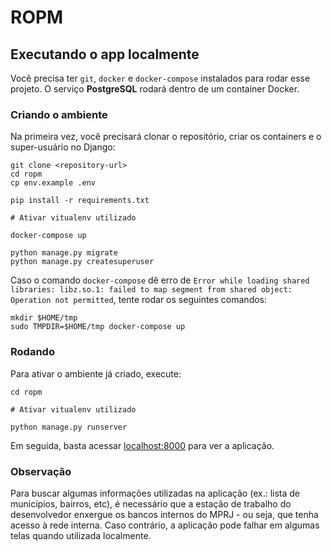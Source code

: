 # ROPM

## Executando o app localmente

Você precisa ter `git`, `docker` e `docker-compose` instalados para rodar esse
projeto. O serviço **PostgreSQL** rodará dentro de um container Docker.

### Criando o ambiente

Na primeira vez, você precisará clonar o repositório, criar os containers e o
super-usuário no Django:

```shell
git clone <repository-url>
cd ropm
cp env.example .env

pip install -r requirements.txt

# Ativar vitualenv utilizado

docker-compose up

python manage.py migrate
python manage.py createsuperuser
```

Caso o comando `docker-compose` dê erro de `Error while loading shared libraries: libz.so.1: failed to map segment from shared object: Operation not permitted`, tente
rodar os seguintes comandos:

```shell
mkdir $HOME/tmp
sudo TMPDIR=$HOME/tmp docker-compose up
```

### Rodando

Para ativar o ambiente já criado, execute:

```shell
cd ropm

# Ativar vitualenv utilizado

python manage.py runserver

```

Em seguida, basta acessar [localhost:8000](http://localhost:8000/) para ver a aplicação.

### Observação

Para buscar algumas informações utilizadas na aplicação (ex.: lista de municípios, bairros, etc), é necessário que a estação de trabalho do desenvolvedor enxergue os bancos internos do MPRJ - ou seja, que tenha acesso à rede interna. Caso contrário, a aplicação pode falhar em algumas telas quando utilizada localmente.
